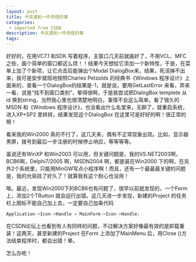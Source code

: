 ```yaml
---
layout: post
title: 今天遇到一件奇怪的事
categories: 
 - imported from CSDN
description: 今天遇到一件奇怪的事
tags: 
---
```


好好的，在用VC7.1 和SDK 写着程序，主窗口几天前就画好了，不用VCL、MFC 之些，画个简单的窗口都这么烦！！结果今天想给它添加一个新特性，于是，在菜单上加了个新项，让它点击后能弹出个Modal DialogBox来，结果，死活弹不出来，我可是安步就班地按照Charles Petzolds 的经典书《Windows 程序设计》上面来的，查看一个DialogBox的结果是-1，就是说，要用GetLastError 来看，弄来一看，说是“找不到窗口类别”，晕得很啊，于是我尝试把DialogBox templete 从id 换到string，当然我心里也很清楚地明白，事情不会这么简单。看了很久的MSDN 和《Windows 程序设计》，也没看出什么名堂来，无聊了，就重启系统，进入XP+SP2 里转转，结果发现这个DialogBox 在这里可是好好的啊！很正常的啊！

看来我的Win2000 真的不行了，这几天来，偶有不正常现象出现。比如，显示器黑屏，拨号到最后一步注册的时候停止响应，等等等等。

虽说还有WinXP 和Win2003 可以用，但关键问题是，我的VS.NET2003啊，BCB6啊，Delphi7/2005 啊，MSDN2004 啊，都是装在Win2000 下的啊，在另外2个系统里，只能用MinGW写点小程序啊！而且，还有一个最最最关键的问题是，我的光驱挂了好久了！就算我有这个耐心也没用！

唉。最近，发现Win2000下的BCB6也有问题了，很早以前就发现的，一个Form上，添加2个TButton 就会运行出错。这几天进一步发现，新建的Project 的任务栏上图标不能自己加上去，一定要自己加条代码

```cpp
Application->Icon->Handle = MainForm->Icon->Handle;
```

在CSDN论坛上也看到有人有同样的问题，不过解决方案好像最有效的是卸载重装！这两天，甚至新建的Project 在Form 上添加了MainMenu 后，用Close ()方法结束程序时，都会出错！晕。

怎么办呢！
